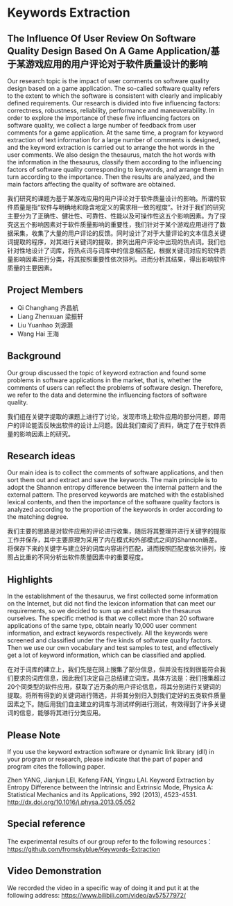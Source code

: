 # Keywords Extraction
## The Influence Of User Review On Software Quality Design Based On A Game Application/基于某游戏应用的用户评论对于软件质量设计的影响

Our research topic is the impact of user comments on software quality design based on a game application. The so-called software quality refers to the extent to which the software is consistent with clearly and implicably defined requirements. Our research is divided into five influencing factors: correctness, robustness, reliability, performance and maneuverability. In order to explore the importance of these five influencing factors on software quality, we collect a large number of feedback from user comments for a game application. At the same time, a program for keyword extraction of text information for a large number of comments is designed, and the keyword extraction is carried out to arrange the hot words in the user comments. We also design the thesaurus, match the hot words with the information in the thesaurus, classify them according to the influencing factors of software quality corresponding to keywords, and arrange them in turn according to the importance. Then the results are analyzed, and the main factors affecting the quality of software are obtained.

我们研究的课题为基于某游戏应用的用户评论对于软件质量设计的影响。所谓的软件质量是指“软件与明确地和隐含地定义的需求相一致的程度”。针对于我们的研究主要分为了正确性、健壮性、可靠性、性能以及可操作性这五个影响因素。为了探究这五个影响因素对于软件质量影响的重要性，我们针对于某个游戏应用进行了数据采集，收集了大量的用户评论的反馈。同时设计了对于大量评论的文本信息关键词提取的程序，对其进行关键词的提取，排列出用户评论中出现的热点词。我们也针对性地设计了词库，将热点词与词库中的信息相匹配，根据关键词对应的软件质量影响因素进行分类，将其按照重要性依次排列。进而分析其结果，得出影响软件质量的主要因素。

## Project Members

* Qi Changhang 齐昌航
* Liang Zhenxuan 梁振轩
* Liu Yuanhao 刘源灏
* Wang Hai 王海


## Background

Our group discussed the topic of keyword extraction and found some problems in software applications in the market, that is, whether the comments of users can reflect the problems of software design. Therefore, we refer to the data and determine the influencing factors of software quality.

我们组在关键字提取的课题上进行了讨论，发现市场上软件应用的部分问题，即用户的评论能否反映出软件的设计上问题。因此我们查阅了资料，确定了在于软件质量的影响因素上的研究。

## Research ideas

Our main idea is to collect the comments of software applications, and then sort them out and extract and save the keywords. The main principle is to adopt the Shannon entropy difference between the internal pattern and the external pattern. The preserved keywords are matched with the established lexical contents, and then the importance of the software quality factors is analyzed according to the proportion of the keywords in order according to the matching degree.

我们主要的思路是对软件应用的评论进行收集，随后将其整理并进行关键字的提取工作并保存，其中主要原理为采用了内在模式和外部模式之间的Shannon熵差。将保存下来的关键字与建立好的词库内容进行匹配，进而按照匹配度依次排列，按照占比重的不同分析出软件质量因素中的重要程度。


## Highlights

In the establishment of the thesaurus, we first collected some information on the Internet, but did not find the lexicon information that can meet our requirements, so we decided to sum up and establish the thesaurus ourselves. The specific method is that we collect more than 20 software applications of the same type, obtain nearly 10,000 user comment information, and extract keywords respectively. All the keywords were screened and classified under the five kinds of software quality factors. Then we use our own vocabulary and test samples to test, and effectively get a lot of keyword information, which can be classified and applied.

在对于词库的建立上，我们先是在网上搜集了部分信息，但并没有找到很能符合我们要求的词库信息，因此我们决定自己总结建立词库。具体方法是：我们搜集超过20个同类型的软件应用，获取了近万条的用户评论信息，将其分别进行关键词的提取。将所有得到的关键词进行筛选，并将其分别归入到我们定好的五类软件质量因素之下。随后用我们自主建立的词库与测试样例进行测试，有效得到了许多关键词的信息，能够将其进行分类应用。

## Please Note

If you use the keyword extraction software or dynamic link library (dll) in your program or research, please indicate that the part of paper and program cites the following paper.

Zhen YANG, Jianjun LEI, Kefeng FAN, Yingxu LAI. Keyword Extraction by Entropy Difference between the Intrinsic and Extrinsic Mode, Physica A: Statistical Mechanics and its Applications, 392 (2013), 4523-4531. 
http://dx.doi.org/10.1016/j.physa.2013.05.052

## Special reference

The experimental results of our group refer to the following resources：
https://github.com/fromskyblue/Keywords-Extraction

## Video Demonstration

We recorded the video in a specific way of doing it and put it at the following address:
https://www.bilibili.com/video/av57577972/
